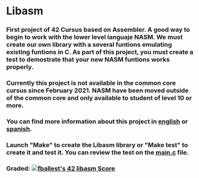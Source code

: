 # Libasm

### First project of 42 Cursus based on Assembler. A good way to begin to work with the lower level languaje NASM. We must create our own library with a several funtions emulating existing funtions in C. As part of this project, you must create a test to demostrate that your new NASM funtions works properly.

### Currently this project is not available in the common core cursus since February 2021. NASM have been moved outside of the common core and only available to student of level 10 or more.

### You can find more information about this project in [english](Subject/en.subject.pdf) or [spanish](Subject/es.subject.pdf).

### Launch "Make" to create the Libasm library or "Make test" to create it and test it. You can review the test on the [main.c](main.c) file. 

### Graded: [![fballest's 42 libasm Score](https://badge42.vercel.app/api/v2/cl45d74de005409l9l5r3ozl6/project/2086078)](https://github.com/JaeSeoKim/badge42)